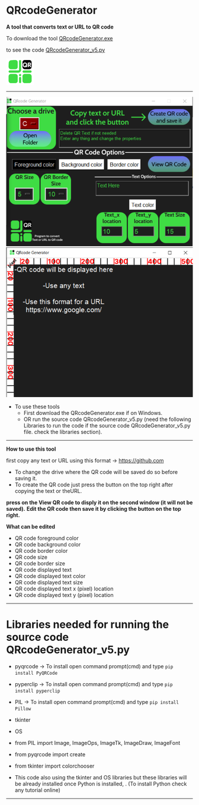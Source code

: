# **QRcodeGenerator**

**A tool that converts text or URL to QR code**

To download the tool [QRcodeGenerator.exe](QRcodeGenerator.exe)

to see the code [QRcodeGenerator_v5.py](QRcodeGenerator_v5.py)

![Toolicon1](assets/pic3.png)

---

![Toolicon2](assets/pic1.png)
![Toolicon3](assets/pic2.png)

- To use these tools
  - First download the QRcodeGenerator.exe if on Windows.
  - OR run the source code QRcodeGenerator_v5.py (need the following Libraries to run the code if the source code QRcodeGenerator_v5.py file. check the libraries section).
 
---
**How to use this tool**

first copy any text or URL using this format -> https://github.com
- To change the drive where the QR code will be saved do so before saving it.
- To create the QR code just press the button on the top right after copying the text or theURL.

**press on the View QR code to disply it on the second window (it will not be saved).**
**Edit the QR code then save it by clicking the button on the top right.**

**What can be edited**
- QR code foreground color
- QR code background color
- QR code border color
- QR code size
- QR code border size
- QR code displayed text
- QR code displayed text color
- QR code displayed text size
- QR code displayed text x (pixel) location
- QR code displayed text y (pixel) location

---

# Libraries needed for running the source code QRcodeGenerator_v5.py

- pyqrcode -> To install open command prompt(cmd) and type ```pip install PyQRCode```
- pyperclip -> To install open command prompt(cmd) and type ```pip install pyperclip```
- PIL -> To install open command prompt(cmd) and type ```pip install Pillow```
- tkinter
- OS
- from PIL import Image, ImageOps, ImageTk, ImageDraw, ImageFont
- from pyqrcode import create
- from tkinter import colorchooser

- This code also using the tkinter and OS libraries but these libraries will be already installed once Python is installed, . (To install Python check any tutorial online)

---
